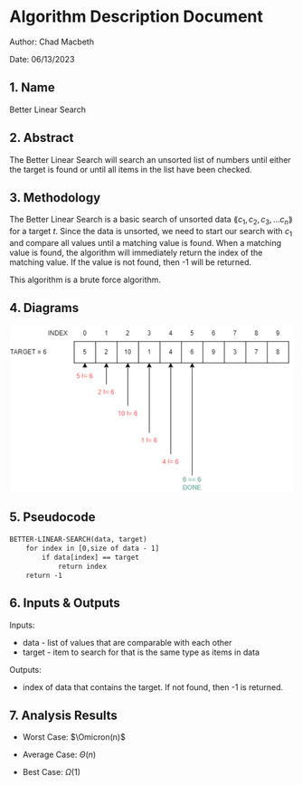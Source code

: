 # Algorithm Description Document

Author: Chad Macbeth

Date: 06/13/2023

## 1. Name
Better Linear Search

## 2. Abstract
The Better Linear Search will search an unsorted list of numbers until either the target is found or until all items in the list have been checked.

## 3. Methodology

The Better Linear Search is a basic search of unsorted data $\lang c_1, c_2, c_3, ... c_n \rang$ for a target $t$.  Since the data is unsorted, we need to start our search with $c_1$ and compare all values until a matching value is found.  When a matching value is found, the algorithm will immediately return the index of the matching value.  If the value is not found, then -1 will be returned.

This algorithm is a brute force algorithm.

## 4. Diagrams

![](images/BetterLinearSearch.drawio.png)

## 5. Pseudocode

```
BETTER-LINEAR-SEARCH(data, target)
    for index in [0,size of data - 1]
        if data[index] == target
            return index
    return -1
```

## 6. Inputs & Outputs

Inputs:
* data - list of values that are comparable with each other
* target - item to search for that is the same type as items in data

Outputs:
* index of data that contains the target.  If not found, then -1 is returned.

## 7. Analysis Results

* Worst Case: $\Omicron(n)$

* Average Case: $\Theta(n)$

* Best Case: $\Omega(1)$
